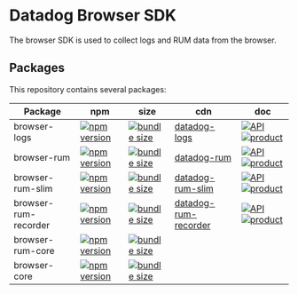 # Datadog Browser SDK

The browser SDK is used to collect logs and RUM data from the browser.

## Packages

This repository contains several packages:

| Package              | npm                      | size                     | cdn                        | doc                                 |
| -------------------- | ------------------------ | ------------------------ | -------------------------- | ----------------------------------- |
| browser-logs         | [![npm version][01]][02] | [![bundle size][03]][04] | [datadog-logs][05]         | [![API][1]][07] [![product][2]][08] |
| browser-rum          | [![npm version][11]][12] | [![bundle size][13]][14] | [datadog-rum][15]          | [![API][1]][17] [![product][2]][18] |
| browser-rum-slim     | [![npm version][21]][22] | [![bundle size][23]][24] | [datadog-rum-slim][25]     | [![API][1]][27] [![product][2]][28] |
| browser-rum-recorder | [![npm version][31]][32] | [![bundle size][33]][34] | [datadog-rum-recorder][35] | [![API][1]][37] [![product][2]][38] |
| browser-rum-core     | [![npm version][51]][52] | [![bundle size][53]][54] |                            |
| browser-core         | [![npm version][41]][42] | [![bundle size][43]][44] |                            |

[1]: https://github.githubassets.com/favicons/favicon.png
[2]: https://imgix.datadoghq.com/img/favicons/favicon-32x32.png
[01]: https://badge.fury.io/js/%40datadog%2Fbrowser-logs.svg
[02]: https://badge.fury.io/js/%40datadog%2Fbrowser-logs
[03]: https://badgen.net/bundlephobia/minzip/@datadog/browser-logs
[04]: https://bundlephobia.com/result?p=@datadog/browser-logs
[05]: https://www.datadoghq-browser-agent.com/datadog-logs.js
[07]: ./packages/logs/README.md
[08]: https://docs.datadoghq.com/logs/log_collection/javascript/?tab=npm
[11]: https://badge.fury.io/js/%40datadog%2Fbrowser-rum.svg
[12]: https://badge.fury.io/js/%40datadog%2Fbrowser-rum
[13]: https://badgen.net/bundlephobia/minzip/@datadog/browser-rum
[14]: https://bundlephobia.com/result?p=@datadog/browser-rum
[15]: https://www.datadoghq-browser-agent.com/datadog-rum.js
[17]: ./packages/rum/README.md
[18]: https://docs.datadoghq.com/real_user_monitoring/
[21]: https://badge.fury.io/js/%40datadog%2Fbrowser-rum-slim.svg
[22]: https://badge.fury.io/js/%40datadog%2Fbrowser-rum-slim
[23]: https://badgen.net/bundlephobia/minzip/@datadog/browser-rum-slim
[24]: https://bundlephobia.com/result?p=@datadog/browser-rum-slim
[25]: https://www.datadoghq-browser-agent.com/datadog-rum-slim.js
[27]: ./packages/rum-slim/README.md
[28]: https://docs.datadoghq.com/real_user_monitoring/
[31]: https://badge.fury.io/js/%40datadog%2Fbrowser-rum-recorder.svg
[32]: https://badge.fury.io/js/%40datadog%2Fbrowser-rum-recorder
[33]: https://badgen.net/bundlephobia/minzip/@datadog/browser-rum-recorder
[34]: https://bundlephobia.com/result?p=@datadog/browser-rum-recorder
[35]: https://www.datadoghq-browser-agent.com/datadog-rum-recorder.js
[37]: ./packages/rum-recorder/README.md
[38]: https://docs.datadoghq.com/real_user_monitoring/
[41]: https://badge.fury.io/js/%40datadog%2Fbrowser-core.svg
[42]: https://badge.fury.io/js/%40datadog%2Fbrowser-core
[43]: https://badgen.net/bundlephobia/minzip/@datadog/browser-core
[44]: https://bundlephobia.com/result?p=@datadog/browser-core
[51]: https://badge.fury.io/js/%40datadog%2Fbrowser-rum-core.svg
[52]: https://badge.fury.io/js/%40datadog%2Fbrowser-rum-core
[53]: https://badgen.net/bundlephobia/minzip/@datadog/browser-rum-core
[54]: https://bundlephobia.com/result?p=@datadog/browser-rum-core
